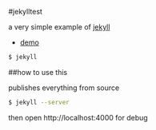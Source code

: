 #jekylltest

a very simple example of [jekyll](https://github.com/mojombo/jekyll)

* [demo](http://takazudo.github.com/jekylltest/)

```bash
$ jekyll
```

##how to use this

publishes everything from source

```bash
$ jekyll --server
```

then open http://localhost:4000 for debug
